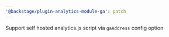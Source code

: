 ```yaml
---
'@backstage/plugin-analytics-module-ga': patch
---
```


Support self hosted analytics.js script via `gaAddress` config option
